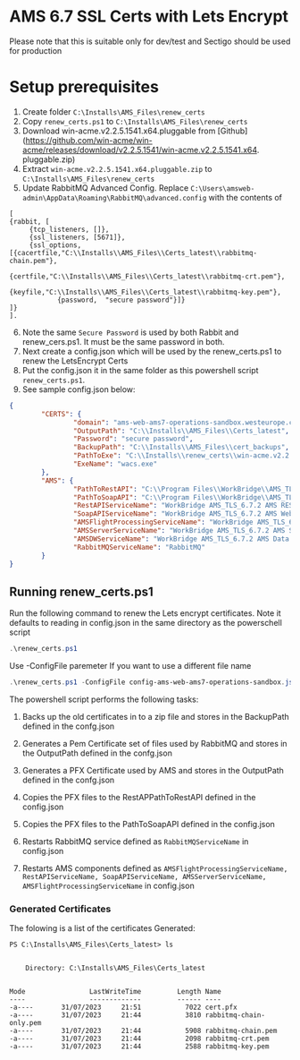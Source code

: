 # AMS 6.7 SSL Certs with Lets Encrypt

Please note that this is suitable only for dev/test and Sectigo should be used for production 

# Setup prerequisites

 1. Create folder `C:\Installs\AMS_Files\renew_certs`  
 2. Copy `renew_certs.ps1` to `C:\Installs\AMS_Files\renew_certs`
 3. Download win-acme.v2.2.5.1541.x64.pluggable from [Github](https://github.com/win-acme/win-acme/releases/download/v2.2.5.1541/win-acme.v2.2.5.1541.x64.
 pluggable.zip)
 4. Extract `win-acme.v2.2.5.1541.x64.pluggable.zip` to `C:\Installs\AMS_Files\renew_certs`
 5. Update RabbitMQ Advanced Config. Replace `C:\Users\amsweb-admin\AppData\Roaming\RabbitMQ\advanced.config` with the contents of 

```
[
{rabbit, [
     {tcp_listeners, []},
     {ssl_listeners, [5671]},
     {ssl_options, [{cacertfile,"C:\\Installs\\AMS_Files\\Certs_latest\\rabbitmq-chain.pem"},
                    {certfile,"C:\\Installs\\AMS_Files\\Certs_latest\\rabbitmq-crt.pem"},
                    {keyfile,"C:\\Installs\\AMS_Files\\Certs_latest\\rabbitmq-key.pem"},
		    {password,  "secure password"}]}
]}
].
```
6. Note the same `Secure Password` is used by both Rabbit and renew_cers.ps1. It must be the same password in both.
7. Next create a config.json which will be used by the renew_certs.ps1 to renew the LetsEncrypt Certs
8. Put the config.json it in the same folder as this powershell script `renew_certs.ps1`.  
9. See sample config.json below:   
```json
{
        "CERTS": {
                "domain": "ams-web-ams7-operations-sandbox.westeurope.cloudapp.azure.com",
                "OutputPath": "C:\\Installs\\AMS_Files\\Certs_latest",
                "Password": "secure password",
                "BackupPath": "C:\\Installs\\AMS_Files\\cert_backups",
                "PathToExe": "C:\\Installs\\renew_certs\\win-acme.v2.2.5.1541.x64.pluggable",
                "ExeName": "wacs.exe"
        },
        "AMS": {
                "PathToRestAPI": "C:\\Program Files\\WorkBridge\\AMS_TLS_6.7.2\\AMS REST API 1",
                "PathToSoapAPI": "C:\\Program Files\\WorkBridge\\AMS_TLS_6.7.2\\AMS Web API Server 1",
                "RestAPIServiceName": "WorkBridge AMS_TLS_6.7.2 AMS REST API 1",
                "SoapAPIServiceName": "WorkBridge AMS_TLS_6.7.2 AMS Web API Server 1",
                "AMSFlightProcessingServiceName": "WorkBridge AMS_TLS_6.7.2 Seasonal Flight Processing Service",
                "AMSServerServiceName": "WorkBridge AMS_TLS_6.7.2 AMS Server 1",
                "AMSDWServiceName": "WorkBridge AMS_TLS_6.7.2 AMS Data Warehouse Server 1",
                "RabbitMQServiceName": "RabbitMQ"
        }
}
```

## Running renew_certs.ps1

Run the following command to renew the Lets encrypt certificates. Note it defaults to reading in config.json in the same directory as the powerschell script 
```powershell
.\renew_certs.ps1 
```

Use -ConfigFile paremeter If you want to use a different file name    
```powershell
.\renew_certs.ps1 -ConfigFile config-ams-web-ams7-operations-sandbox.json
```

The powershell script performs the following tasks:
1. Backs up the old certificates in to a zip file and stores in the BackupPath defined in the confg.json
2. Generates a Pem Certificate set of files used by RabbitMQ and stores in the OutputPath defined in the confg.json
3. Generates a PFX Certificate used by AMS and stores in the OutputPath defined in the confg.json
4. Copies the PFX files to the RestAPPathToRestAPI defined in the config.json
5. Copies the PFX files to the PathToSoapAPI defined in the config.json
           
6. Restarts RabbitMQ service defined as `RabbitMQServiceName` in config.json 
6. Restarts AMS components defined as `AMSFlightProcessingServiceName, RestAPIServiceName, SoapAPIServiceName, AMSServerServiceName, AMSFlightProcessingServiceName` in config.json 

### Generated Certificates

The folowing is a list of the certificates Generated:
```
PS C:\Installs\AMS_Files\Certs_latest> ls


    Directory: C:\Installs\AMS_Files\Certs_latest


Mode                LastWriteTime         Length Name
----                -------------         ------ ----
-a----       31/07/2023     21:51           7022 cert.pfx
-a----       31/07/2023     21:44           3810 rabbitmq-chain-only.pem
-a----       31/07/2023     21:44           5908 rabbitmq-chain.pem
-a----       31/07/2023     21:44           2098 rabbitmq-crt.pem
-a----       31/07/2023     21:44           2588 rabbitmq-key.pem

```


